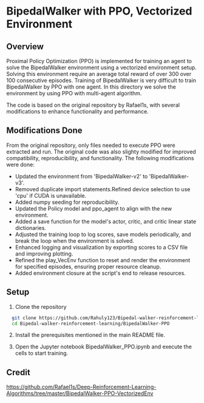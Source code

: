
# BipedalWalker with PPO, Vectorized Environment


## Overview

Proximal Policy Optimization (PPO) is implemented for training an agent to solve the BipedalWalker environment using a vectorized environment setup.
Solving this environment require an average total reward of over 300 over 100 consecutive episodes. Training of BipedalWalker is very difficult to train BipedalWalker by PPO with one agent. In this directory we solve the environment by using PPO with multi-agent algorithm.

The code is based on the original repository by Rafael1s, with several modifications to enhance functionality and performance.
## Modifications Done

From the original repository, only files needed to execute PPO were extracted and run. The original code was also slighty modified for improved compatibility, reproducibility, and functionality. The following modifications were done:

* Updated the environment from 'BipedalWalker-v2' to 'BipedalWalker-v3'.
* Removed duplicate import statements.Refined device selection to use 'cpu' if CUDA is unavailable.
* Added numpy seeding for reproducibility.
* Updated the Policy model and ppo_agent to align with the new environment.
* Added a save function for the model's actor, critic, and critic linear state dictionaries.
* Adjusted the training loop to log scores, save models periodically, and break the loop when the environment is solved.
* Enhanced logging and visualization by exporting scores to a CSV file and improving plotting.
* Refined the play_VecEnv function to reset and render the environment for specified episodes, ensuring proper resource cleanup.
* Added environment closure at the script's end to release resources.
## Setup

1. Clone the repository

  ```bash
    git clone https://github.com/Rahuly123/Bipedal-walker-reinforcement-learning.git
    cd Bipedal-walker-reinforcement-learning/BipedalWalker-PPO

  ```

2. Install the prerequisites mentioned in the main README file.

3. Open the Jupyter notebook BipedalWalker_PPO.ipynb and execute the cells to start training.



    
## Credit
https://github.com/Rafael1s/Deep-Reinforcement-Learning-Algorithms/tree/master/BipedalWalker-PPO-VectorizedEnv

